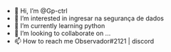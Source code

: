 - 👋 Hi, I’m @Gp-ctrl
- 👀 I’m interested in ingresar na segurança de dados
- 🌱 I’m currently learning python
- 💞️ I’m looking to collaborate on ...
- 📫 How to reach me Observador#2121 | discord

<!---
Gp-ctrl/Gp-ctrl is a ✨ special ✨ repository because its `README.md` (this file) appears on your GitHub profile.
You can click the Preview link to take a look at your changes.
--->
